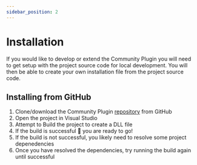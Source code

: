```yaml
---
sidebar_position: 2
---
```


# Installation

If you would like to develop or extend the Community Plugin you will need to get setup with the project source code for local development. You will then be able to create your own installation file from the project source code.

## Installing from GitHub

1. Clone/download the Community Plugin [repository](https://github.com/zacksharkey/CommunityPlugin) from GitHub
2. Open the project in Visual Studio
3. Attempt to Build the project to create a DLL file
4. If the build is successful :tada: you are ready to go!
5. If the build is not successful, you likely need to resolve some project depenedencies
6. Once you have resolved the dependencies, try running the build again until successful
